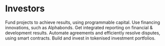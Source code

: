 # Investors

Fund projects to achieve results, using programmable capital. Use financing innovations, such as Alphabonds. Get integrated reporting on financial & development results. Automate agreements and efficiently resolve disputes, using smart contracts. Build and invest in tokenised investment portfolios.

